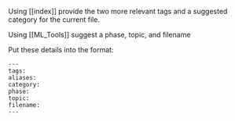 Using [[index]] provide the two more relevant tags and a suggested category for the current file.

Using [[ML_Tools]] suggest a phase, topic, and filename

Put these details into the format:

```
---
tags: 
aliases:
category: 
phase: 
topic: 
filename:
---
```
